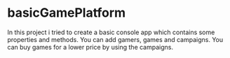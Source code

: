 # basicGamePlatform

In this project i tried to create a basic console app which contains some properties and methods. You can add gamers, games and campaigns. You can buy games for a lower price by using the campaigns.
